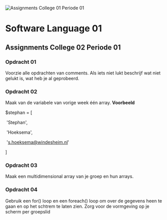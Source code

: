 ![Assignments College 01 Periode 01](/Users/stephanhoeksema/code/SL01/documentation/images/flat-design-objects-work-desk-office-desk-books-computer-and-vector-id532666883.jpeg)

# Software Language 01

## Assignments College 02 Periode 01

### Opdracht 01

Voorzie alle opdrachten van comments. Als iets niet lukt beschrijf wat niet gelukt is, wat heb je al geprobeerd. 

### Opdracht 02

Maak van de variabele van vorige week één array. 
**Voorbeeld**

$stephan = [

​	'Stephan',

​	'Hoeksema',

​	's.hoeksema@windesheim.nl'

]

### Opdracht 03

Maak een multidimensional array van je groep en hun arrays.

### Opdracht 04

Gebruik een  for() loop en een foreach() loop om over de gegevens heen te gaan en op het schtrem te laten zien. Zorg voor de vormgeving op je scherm per groepslid



 